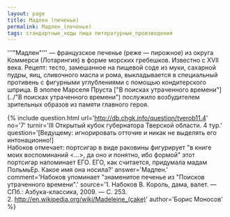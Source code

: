 ```yaml
---
layout: page
title: Мадлен (печенье)
permalink: Мадлен_(печенье)
tags: стандартные_ходы пища литературные_произведения
---
```

'''"Мадлен"''' — французское печенье (реже — пирожное) из округа Коммерси (Лотарингия) в форме морских гребешков. Известно с XVII века.
Рецепт: тесто, замешанное на пищевой соде из муки, сахарной пудры, яиц, сливочного масла и рома, выкладывается в специальный противень с фигурными углублениями с помощью кондитерского шприца.
В эпопее Марселя Пруста ["В поисках утраченного времени"](../"В поисках утраченного времени") послужило возбудителем зрительных образов из памяти главного героя.

{% include question.html
url='http://db.chgk.info/question/tverob11.4'
no='7'
turnir='III Открытый кубок губернатора Тверской области. 4 тур.'
question='[Ведущему: игнорировать отточие и никак не выделять его интонационно!] 
<br> Набоков отмечает: портсигар в виде раковины фигурирует "в книге моих воспоминаний <...>, да оно и понятно, ибо формой" этот портсигар напоминает ЕГО. ЕГО, как считается, придумала мадам ПольмьЕр. Какое имя она носила?'
answer='Мадлен.'
comment='Набоков упоминает "знаменитое печенье из "Поисков утраченного времени".'
source='1. Набоков В. Король, дама, валет. — СПб.: Азбука-классика, 2009. — С. 253. 
<br>2. http://en.wikipedia.org/wiki/Madeleine_(cake)'
author='Борис Моносов'
 %}

  